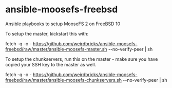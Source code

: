 # ansible-moosefs-freebsd
Ansible playbooks to setup MooseFS 2 on FreeBSD 10

To setup the master, kickstart this with:

fetch -q -o - https://github.com/weirdbricks/ansible-moosefs-freebsd/raw/master/ansible-moosefs-master.sh --no-verify-peer | sh

To setup the chunkservers, run this on the master - make sure you have copied your SSH key to the master as well.

fetch -q -o - https://github.com/weirdbricks/ansible-moosefs-freebsd/raw/master/ansible-moosefs-chunkservers.sh --no-verify-peer | sh
